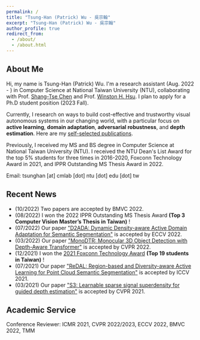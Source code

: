 ```yaml
---
permalink: /
title: "Tsung-Han (Patrick) Wu - 吳宗翰"
excerpt: "Tsung-Han (Patrick) Wu - 吳宗翰"
author_profile: true
redirect_from: 
  - /about/
  - /about.html
---
```


## About Me

Hi, my name is Tsung-Han (Patrick) Wu. I'm a research assistant (Aug. 2022 - ) in Computer Science at National Taiwan University (NTU), collaborating with Prof. [Shang-Tse Chen](https://www.csie.ntu.edu.tw/~stchen/) and Prof. [Winston H. Hsu](https://winstonhsu.info/). I plan to apply for a Ph.D student position (2023 Fall).

Currently, I research on ways to build cost-effective and trustworthy visual autonomous systems in our changing world, with a particular focus on **active learning**, **domain adaptation**, **adversarial robustness**, and **depth estimation**. Here are my [self-selected publications](https://tsunghan-wu.github.io/publications/).

Previously, I received my MS and BS degree in Computer Science at National Taiwan University (NTU). I received the NTU Dean's List Award for the top 5% students for three times in 2016-2020, Foxconn Technology Award in 2021, and IPPR Outstanding MS Thesis Award in 2022.

Email: tsunghan [at] cmlab [dot] ntu [dot] edu [dot] tw

## Recent News

- (10/2022) Two papers are accepted by BMVC 2022.
- (08/2022) I won the 2022 IPPR Outstanding MS Thesis Award **(Top 3 Computer Vision Master’s Thesis in Taiwan)** !
- (07/2022) Our paper ["D2ADA: Dynamic Density-aware Active Domain Adaptation for Semantic Segmentation"](https://arxiv.org/abs/2202.06484) is accepted by ECCV 2022.
- (03/2022) Our paper ["MonoDTR: Monocular 3D Object Detection with Depth-Aware Transformer"](https://arxiv.org/abs/2203.10981) is accepted by CVPR 2022.
- (12/2021) I won the [2021 Foxconn Technology Award](https://www.facebook.com/foxconnscholarship/photos/a.316005262172506/1316061712166851/) **(Top 19 students in Taiwan)** !
- (07/2021) Our paper ["ReDAL: Region-based and Diversity-aware Active Learning for Point Cloud Semantic Segmentation"](https://arxiv.org/abs/2107.11769) is accepted by ICCV 2021.
- (03/2021) Our paper ["S3: Learnable sparse signal superdensity for guided depth estimation"](https://arxiv.org/abs/2103.02396) is accepted by CVPR 2021.

## Academic Service

Conference Reviewer: ICMR 2021, CVPR 2022/2023, ECCV 2022, BMVC 2022, TMM
